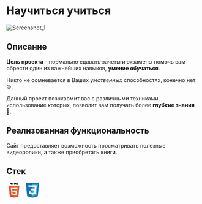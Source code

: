 # Научиться учиться

![Screenshot_1](https://user-images.githubusercontent.com/110557132/185809699-10f0cf50-69db-4925-95e6-aabde2b28be5.png)

## Описание
**Цель проекта** - ~~нормально сдавать зачеты и экзамены~~ помочь вам обрести один из важнейших навыков, **умение обучаться**.

Никто не сомневается в Ваших *умственных* способностях, конечно нет ☮️.

Данный проект познкаомит вас с различными техниками, использование которых, позволит вам получать более **глубкие знания** 🧠.

## Реализованная функциональность

Сайт предоставляет возможность просматривать полезные видеоролики, а также приобретать книги.

## Стек

<div>
  <img src="https://github.com/devicons/devicon/blob/master/icons/html5/html5-original-wordmark.svg" title="HTML 5" alt="HTML 5" width="40" height="40"/>&nbsp;
  <img src="https://github.com/devicons/devicon/blob/master/icons/css3/css3-original.svg" title="CSS 3" alt="CSS 3" width="40" height="40"/>&nbsp;
</div>


